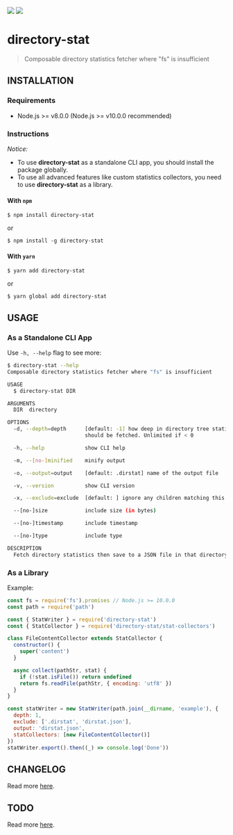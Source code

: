[![](https://img.shields.io/github/license/lqmanh/directory-stat.svg?style=flat-square)](https://github.com/lqmanh/directory-stat)
[![](https://img.shields.io/npm/v/directory-stat/latest.svg?style=flat-square)](https://www.npmjs.com/package/@albert-team/spiderman)

# directory-stat

> Composable directory statistics fetcher where "fs" is insufficient

## INSTALLATION

### Requirements

- Node.js >= v8.0.0 (Node.js >= v10.0.0 recommended)

### Instructions

_Notice:_

- To use **directory-stat** as a standalone CLI app, you should install the package globally.
- To use all advanced features like custom statistics collectors, you need to use **directory-stat** as a library.

#### With `npm`

```
$ npm install directory-stat
```

or

```
$ npm install -g directory-stat
```

#### With `yarn`

```
$ yarn add directory-stat
```

or

```
$ yarn global add directory-stat
```

## USAGE

### As a Standalone CLI App

Use `-h, --help` flag to see more:

```bash
$ directory-stat --help
Composable directory statistics fetcher where "fs" is insufficient

USAGE
  $ directory-stat DIR

ARGUMENTS
  DIR  directory

OPTIONS
  -d, --depth=depth      [default: -1] how deep in directory tree statistics
                         should be fetched. Unlimited if < 0

  -h, --help             show CLI help

  -m, --[no-]minified    minify output

  -o, --output=output    [default: .dirstat] name of the output file

  -v, --version          show CLI version

  -x, --exclude=exclude  [default: ] ignore any children matching this glob

  --[no-]size            include size (in bytes)

  --[no-]timestamp       include timestamp

  --[no-]type            include type

DESCRIPTION
  Fetch directory statistics then save to a JSON file in that directory
```

### As a Library

Example:

```javascript
const fs = require('fs').promises // Node.js >= 10.0.0
const path = require('path')

const { StatWriter } = require('directory-stat')
const { StatCollector } = require('directory-stat/stat-collectors')

class FileContentCollector extends StatCollector {
  constructor() {
    super('content')
  }

  async collect(pathStr, stat) {
    if (!stat.isFile()) return undefined
    return fs.readFile(pathStr, { encoding: 'utf8' })
  }
}

const statWriter = new StatWriter(path.join(__dirname, 'example'), {
  depth: 1,
  exclude: ['.dirstat', 'dirstat.json'],
  output: 'dirstat.json',
  statCollectors: [new FileContentCollector()]
})
statWriter.export().then((_) => console.log('Done'))
```

## CHANGELOG

Read more [here](https://github.com/lqmanh/directory-stat/blob/master/CHANGELOG.md).

## TODO

Read more [here](https://github.com/lqmanh/directory-stat/blob/master/TODO.md).
